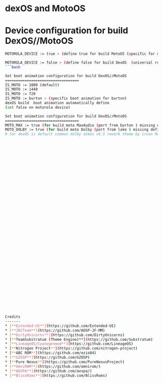 dexOS and MotoOS
==========

Device configuration for build DexOS//MotoOS
==================================
```bash
MOTOROLA_DEVICE := true > (define true for build MotoOS (specific for motorola devices)
```
```bash
MOTOROLA_DEVICE := false > (define false for build DexOS  (universal rom for many devices)
```bash

Set boot animation configuration for build DexOS//MotoOS
==================================
IS_MOTO := 1080 (default)
IS_MOTO := 1440
IS_MOTO := 720
IS_MOTO := burton > (specific boot animation for burton)
dexOS build  boot animation automatically define
(set false on motorola device)

Set boot animation configuration for build DexOS//MotoOS
==================================
MOTO_MAX := true (for build moto MaxAudio (port from burton ) missing define motorola device
MOTO_DOLBY := true (for build moto Dolby (port from lake ) missing define motorola device
# for dexOS is default common dolby atmos v6.5 rework theme by irvan Maulana










































Credits
-------
* [**Extended-UI**](https://github.com/Extended-UI)
* [**JDCTeam**](https://github.com/AOSP-JF-MM)
* [**DirtyUnicorns**](https://github.com/DirtyUnicorns)
* [**TeamSubstratum (Theme Engine)**](https://github.com/Substratum)
* [**LineageOS/Cyanogenmod**](https://github.com/LineageOS)
* [**Nitrogen Project**](https://github.com/nitrogen-project)
* [**ABC ROM**](https://github.com/ezio84)
* [**GZOSP**](https://github.com/GZOSP)
* [**Pure Nexus**](https://github.com/PureNexusProject)
* [**OmniROM**](https://github.com/omnirom/)
* [**AOSPA**](https://github.com/aospa/)
* [**BlissRoms**](https://github.com/BlissRoms)
